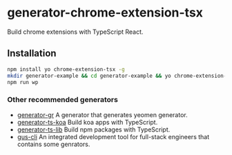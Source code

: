 # generator-chrome-extension-tsx
Build chrome extensions with TypeScript React.


## Installation
```bash
npm install yo chrome-extension-tsx -g
mkdir generator-example && cd generator-example && yo chrome-extension-tsx
npm run wp
```

### Other recommended generators
- [generator-gr](https://github.com/ephoton/generator-gr) A generator that generates yeomen generator.
- [generator-ts-koa](https://github.com/ephoton/generator-ts-koa) Build koa apps with TypeScript.
- [generator-ts-lib](https://github.com/ephoton/generator-ts-lib) Build npm packages with TypeScript.
- [gus-cli](https://github.com/ephoton/gus-cli) An integrated development tool for full-stack engineers that contains some genrators.
